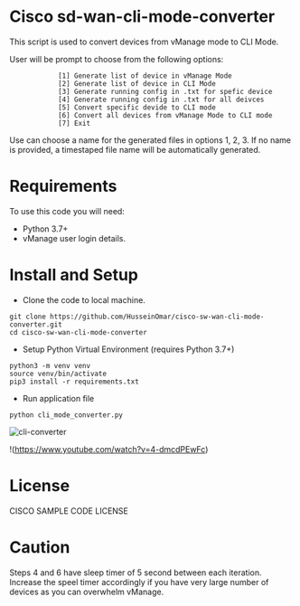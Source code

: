 
# Cisco sd-wan-cli-mode-converter

This script is used to convert devices from vManage mode to CLI Mode.

User will be prompt to choose from the following options:
```
            [1] Generate list of device in vManage Mode
            [2] Generate list of device in CLI Mode
            [3] Generate running config in .txt for spefic device
            [4] Generate running config in .txt for all deivces
            [5] Convert specific devide to CLI mode
            [6] Convert all devices from vManage Mode to CLI mode
            [7] Exit
```

Use can choose a name for the generated files in options 1, 2, 3. If no name is provided, a timestaped file name will be automatically generated.

# Requirements

To use this code you will need:

* Python 3.7+
* vManage user login details.

# Install and Setup

- Clone the code to local machine.

```
git clone https://github.com/HusseinOmar/cisco-sw-wan-cli-mode-converter.git
cd cisco-sw-wan-cli-mode-converter
```
- Setup Python Virtual Environment (requires Python 3.7+)

```
python3 -m venv venv
source venv/bin/activate
pip3 install -r requirements.txt
```

- Run application file
```
python cli_mode_converter.py 
```
![cli-converter](https://user-images.githubusercontent.com/25336119/141952623-2af9b6ab-33df-42be-aabd-c431b442db4d.jpg)

!(https://www.youtube.com/watch?v=4-dmcdPEwFc)
# License
CISCO SAMPLE CODE LICENSE

# Caution
Steps 4 and 6 have sleep timer of 5 second between each iteration. Increase the speel timer accordingly if you have very large number of devices as you can overwhelm vManage.
